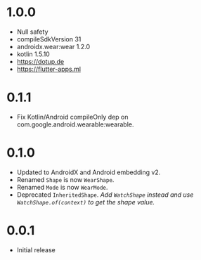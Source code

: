 # 1.0.0

- Null safety
- compileSdkVersion 31 
- androidx.wear:wear 1.2.0
- kotlin 1.5.10
- https://dotup.de
- https://flutter-apps.ml


# 0.1.1

- Fix Kotlin/Android compileOnly dep on com.google.android.wearable:wearable.

# 0.1.0

- Updated to AndroidX and Android embedding v2.
- Renamed `Shape` is now `WearShape`.
- Renamed `Mode` is now `WearMode`.
- Deprecated `InheritedShape`.
  _Add `WatchShape` instead and use `WatchShape.of(context)` to get the shape value._

# 0.0.1

- Initial release
